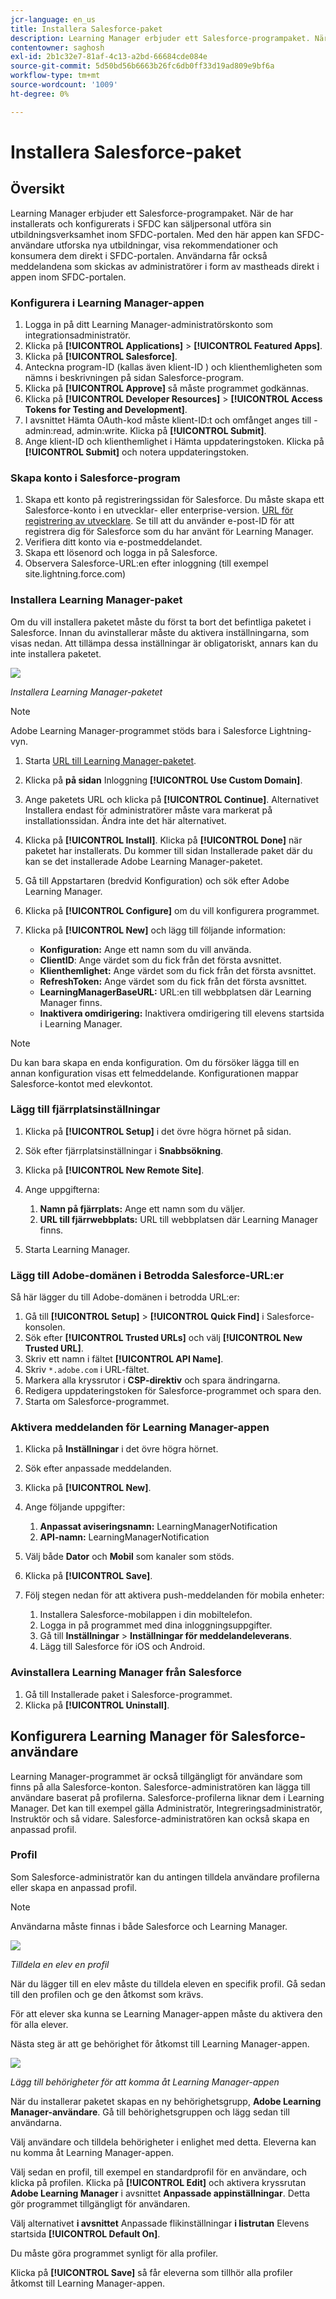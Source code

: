 ```yaml
---
jcr-language: en_us
title: Installera Salesforce-paket
description: Learning Manager erbjuder ett Salesforce-programpaket. När de har installerats och konfigurerats i SFDC kan säljpersonal utföra sin utbildningsverksamhet inom SFDC-portalen. Med den här appen kan SFDC-användare utforska nya utbildningar, visa rekommendationer och konsumera dem direkt i SFDC-portalen. Användarna får också meddelandena som skickas av administratörer i form av mastheads direkt i appen inom SFDC-portalen.
contentowner: saghosh
exl-id: 2b1c32e7-81af-4c13-a2bd-66684cde084e
source-git-commit: 5d50bd56b6663b26fc6db0ff33d19ad809e9bf6a
workflow-type: tm+mt
source-wordcount: '1009'
ht-degree: 0%

---
```


# Installera Salesforce-paket

## Översikt

Learning Manager erbjuder ett Salesforce-programpaket. När de har installerats och konfigurerats i SFDC kan säljpersonal utföra sin utbildningsverksamhet inom SFDC-portalen. Med den här appen kan SFDC-användare utforska nya utbildningar, visa rekommendationer och konsumera dem direkt i SFDC-portalen. Användarna får också meddelandena som skickas av administratörer i form av mastheads direkt i appen inom SFDC-portalen.

### Konfigurera i Learning Manager-appen

1. Logga in på ditt Learning Manager-administratörskonto som integrationsadministratör.
1. Klicka på **[!UICONTROL Applications]** > **[!UICONTROL Featured Apps]**.
1. Klicka på **[!UICONTROL Salesforce]**.
1. Anteckna program-ID (kallas även klient-ID ) och klienthemligheten som nämns i beskrivningen på sidan Salesforce-program.
1. Klicka på **[!UICONTROL Approve]** så måste programmet godkännas.
1. Klicka på **[!UICONTROL Developer Resources]** > **[!UICONTROL Access Tokens for Testing and Development]**.
1. I avsnittet Hämta OAuth-kod måste klient-ID:t och omfånget anges till - admin:read, admin:write. Klicka på **[!UICONTROL Submit]**.
1. Ange klient-ID och klienthemlighet i Hämta uppdateringstoken. Klicka på **[!UICONTROL Submit]** och notera uppdateringstoken.

### Skapa konto i Salesforce-program

1. Skapa ett konto på registreringssidan för Salesforce. Du måste skapa ett Salesforce-konto i en utvecklar- eller enterprise-version.  [URL för registrering av utvecklare](https://developer.salesforce.com/signup). Se till att du använder e-post-ID för att registrera dig för Salesforce som du har använt för Learning Manager.
1. Verifiera ditt konto via e-postmeddelandet.
1. Skapa ett lösenord och logga in på Salesforce.
1. Observera Salesforce-URL:en efter inloggning (till exempel site.lightning.force.com)

### Installera Learning Manager-paket

Om du vill installera paketet måste du först ta bort det befintliga paketet i Salesforce. Innan du avinstallerar måste du aktivera inställningarna, som visas nedan. Att tillämpa dessa inställningar är obligatoriskt, annars kan du inte installera paketet.

![](assets/uninstall-package.png)

*Installera Learning Manager-paketet*

>[!NOTE]
>
>Adobe Learning Manager-programmet stöds bara i Salesforce Lightning-vyn.

1. Starta [URL till Learning Manager-paketet](https://test.salesforce.com/packaging/installPackage.apexp?p0=04tDb000000FvU2).
1. Klicka på **på sidan** Inloggning **[!UICONTROL Use Custom Domain]**.
1. Ange paketets URL och klicka på **[!UICONTROL Continue]**. Alternativet Installera endast för administratörer måste vara markerat på installationssidan. Ändra inte det här alternativet.
1. Klicka på **[!UICONTROL Install]**. Klicka på **[!UICONTROL Done]** när paketet har installerats. Du kommer till sidan Installerade paket där du kan se det installerade Adobe Learning Manager-paketet.

1. Gå till Appstartaren (bredvid Konfiguration) och sök efter Adobe Learning Manager.
1. Klicka på **[!UICONTROL Configure]** om du vill konfigurera programmet.
1. Klicka på **[!UICONTROL New]** och lägg till följande information:

   * **Konfiguration:** Ange ett namn som du vill använda.
   * **ClientID**: Ange värdet som du fick från det första avsnittet.
   * **Klienthemlighet:** Ange värdet som du fick från det första avsnittet.
   * **RefreshToken:** Ange värdet som du fick från det första avsnittet.
   * **LearningManagerBaseURL:** URL:en till webbplatsen där Learning Manager finns.
   * **Inaktivera omdirigering:** Inaktivera omdirigering till elevens startsida i Learning Manager.

>[!NOTE]
>
>Du kan bara skapa en enda konfiguration. Om du försöker lägga till en annan konfiguration visas ett felmeddelande. Konfigurationen mappar Salesforce-kontot med elevkontot.

### Lägg till fjärrplatsinställningar

1. Klicka på **[!UICONTROL Setup]** i det övre högra hörnet på sidan.
1. Sök efter fjärrplatsinställningar i **Snabbsökning**.
1. Klicka på **[!UICONTROL New Remote Site]**.
1. Ange uppgifterna:

   1. **Namn på fjärrplats:** Ange ett namn som du väljer.
   1. **URL till fjärrwebbplats:** URL till webbplatsen där Learning Manager finns.

1. Starta Learning Manager.

### Lägg till Adobe-domänen i Betrodda Salesforce-URL:er

Så här lägger du till Adobe-domänen i betrodda URL:er:

1. Gå till **[!UICONTROL Setup]** > **[!UICONTROL Quick Find]** i Salesforce-konsolen.
1. Sök efter **[!UICONTROL Trusted URLs]** och välj **[!UICONTROL New Trusted URL]**.
1. Skriv ett namn i fältet **[!UICONTROL API Name]**.
1. Skriv `*.adobe.com` i URL-fältet.
1. Markera alla kryssrutor i **CSP-direktiv** och spara ändringarna.
1. Redigera uppdateringstoken för Salesforce-programmet och spara den.
1. Starta om Salesforce-programmet.

### Aktivera meddelanden för Learning Manager-appen

1. Klicka på **Inställningar** i det övre högra hörnet.
1. Sök efter anpassade meddelanden.
1. Klicka på **[!UICONTROL New]**.
1. Ange följande uppgifter:

   1. **Anpassat aviseringsnamn:** LearningManagerNotification
   1. **API-namn:** LearningManagerNotification

1. Välj både **Dator** och **Mobil** som kanaler som stöds.

1. Klicka på **[!UICONTROL Save]**.
1. Följ stegen nedan för att aktivera push-meddelanden för mobila enheter:

   1. Installera Salesforce-mobilappen i din mobiltelefon.
   1. Logga in på programmet med dina inloggningsuppgifter.
   1. Gå till **Inställningar** > **Inställningar för meddelandeleverans**.
   1. Lägg till Salesforce för iOS och Android.

### Avinstallera Learning Manager från Salesforce

1. Gå till Installerade paket i Salesforce-programmet.
1. Klicka på **[!UICONTROL Uninstall]**.

## Konfigurera Learning Manager för Salesforce-användare

Learning Manager-programmet är också tillgängligt för användare som finns på alla Salesforce-konton. Salesforce-administratören kan lägga till användare baserat på profilerna. Salesforce-profilerna liknar dem i Learning Manager. Det kan till exempel gälla Administratör, Integreringsadministratör, Instruktör och så vidare. Salesforce-administratören kan också skapa en anpassad profil.

### Profil

Som Salesforce-administratör kan du antingen tilldela användare profilerna eller skapa en anpassad profil.

>[!NOTE]
>
>Användarna måste finnas i både Salesforce och Learning Manager.

![](assets/create-profile.png)

*Tilldela en elev en profil*

När du lägger till en elev måste du tilldela eleven en specifik profil. Gå sedan till den profilen och ge den åtkomst som krävs.

För att elever ska kunna se Learning Manager-appen måste du aktivera den för alla elever.

Nästa steg är att ge behörighet för åtkomst till Learning Manager-appen.

![](assets/permission-set.png)

*Lägg till behörigheter för att komma åt Learning Manager-appen*

När du installerar paketet skapas en ny behörighetsgrupp, **Adobe Learning Manager-användare**. Gå till behörighetsgruppen och lägg sedan till användarna.

Välj användare och tilldela behörigheter i enlighet med detta. Eleverna kan nu komma åt Learning Manager-appen.

Välj sedan en profil, till exempel en standardprofil för en användare, och klicka på profilen. Klicka på **[!UICONTROL Edit]** och aktivera kryssrutan **Adobe Learning Manager** i avsnittet **Anpassade appinställningar**. Detta gör programmet tillgängligt för användaren.

Välj alternativet **i avsnittet** Anpassade flikinställningar **i listrutan** Elevens startsida **[!UICONTROL Default On]**.

Du måste göra programmet synligt för alla profiler.

Klicka på **[!UICONTROL Save]** så får eleverna som tillhör alla profiler åtkomst till Learning Manager-appen.
